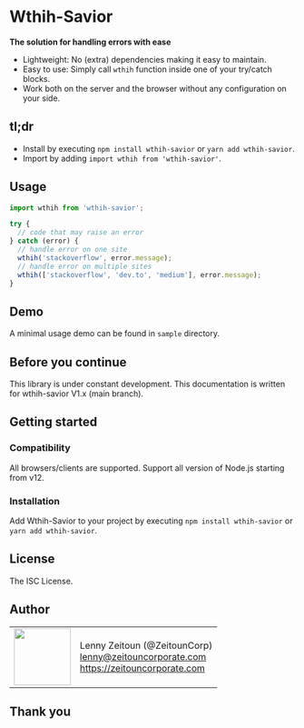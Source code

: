 # Wthih-Savior

**The solution for handling errors with ease**

- Lightweight: No (extra) dependencies making it easy to maintain.
- Easy to use: Simply call `wthih` function inside one of your try/catch blocks.
- Work both on the server and the browser without any configuration on your side.

## tl;dr

- Install by executing `npm install wthih-savior` or `yarn add wthih-savior`.
- Import by adding `import wthih from 'wthih-savior'`.

## Usage

```javascript
import wthih from 'wthih-savior';

try {
  // code that may raise an error
} catch (error) {
  // handle error on one site
  wthih('stackoverflow', error.message);
  // handle error on multiple sites
  wthih(['stackoverflow', 'dev.to', 'medium'], error.message);
}
```

## Demo

A minimal usage demo can be found in `sample` directory.

## Before you continue

This library is under constant development. This documentation is written for wthih-savior V1.x (main branch).

## Getting started

### Compatibility

All browsers/clients are supported.
Support all version of Node.js starting from v12.

### Installation

Add Wthih-Savior to your project by executing `npm install wthih-savior` or `yarn add wthih-savior`.

## License

The ISC License.

## Author

<table>
  <tr>
    <td>
      <img src="https://github.com/ZeitounCorp.png?s=100" width="100">
    </td>
    <td>
      Lenny Zeitoun (@ZeitounCorp)<br />
      <a href="mailto:lenny@zeitouncorporate.com">lenny@zeitouncorporate.com</a><br />
      <a href="https://zeitouncorporate.com">https://zeitouncorporate.com</a>
    </td>
  </tr>
</table>

## Thank you

```

```
